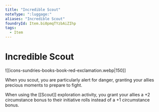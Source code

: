 ```yaml
---
title: "Incredible Scout"
noteType: ":luggage:"
aliases: "Incredible Scout"
foundryId: Item.bi0pmqTYzbAiZIhp
tags:
  - Item
---
```


# Incredible Scout
![[icons-sundries-books-book-red-exclamation.webp|150]]

When you scout, you are particularly alert for danger, granting your allies precious moments to prepare to fight.

When using the [[Scout]] exploration activity, you grant your allies a +2 circumstance bonus to their initiative rolls instead of a +1 circumstance bonus.


